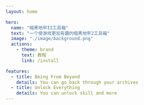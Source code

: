 ```yaml
---
layout: home

hero:
  name: "暗黑地牢II工具箱"
  text: "一个使游戏更加有趣的暗黑地牢2工具箱"
  image: "./image/background.png"
  actions:
    - theme: brand
      text: 教程
      link: /install

features:
  - title: Being From Beyond
    details: You can go back through your archives
  - title: Unlock Everything
    details: You can unlock skill and more
---
```


